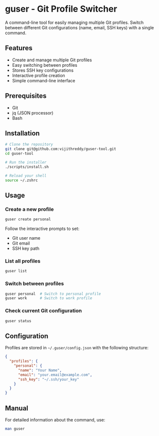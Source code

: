 # guser - Git Profile Switcher

A command-line tool for easily managing multiple Git profiles. Switch between different Git configurations (name, email, SSH keys) with a single command.

## Features

- Create and manage multiple Git profiles
- Easy switching between profiles
- Stores SSH key configurations
- Interactive profile creation
- Simple command-line interface

## Prerequisites

- Git
- jq (JSON processor)
- Bash

## Installation

```bash
# Clone the repository
git clone git@github.com:vijithreddy/guser-tool.git
cd guser-tool

# Run the installer
./scripts/install.sh

# Reload your shell
source ~/.zshrc
```

## Usage

### Create a new profile

```bash
guser create personal
```

Follow the interactive prompts to set:

- Git user name
- Git email
- SSH key path

### List all profiles

```bash
guser list
```

### Switch between profiles

```bash
guser personal  # Switch to personal profile
guser work      # Switch to work profile
```

### Check current Git configuration

```bash
guser status
```

## Configuration

Profiles are stored in `~/.guser/config.json` with the following structure:

```json
{
  "profiles": {
    "personal": {
      "name": "Your Name",
      "email": "your.email@example.com",
      "ssh_key": "~/.ssh/your_key"
    }
  }
}
```

## Manual

For detailed information about the command, use:

```bash
man guser
```

